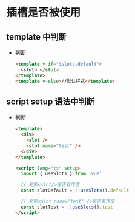 # 插槽是否被使用

## template 中判断

+ 判断

  ```html
  <template v-if="$slots.default">
    <slot> </slot>
  </template>
  <template v-else>//默认样式</template>
  ```

## script setup 语法中判断

+ 判断

  ```html
  <template>
    <div>
      <slot />
      <slot name="test" />
    </div>
  </template>

  <script lang="ts" setup>
    import { useSlots } from 'vue'

    // 判断<slot/>是否有传值
    const slotDefault = !!useSlots().default

    // 判断<slot name="test" />是否有传值
    const slotTest = !!useSlots().test
  </script>
  ```
